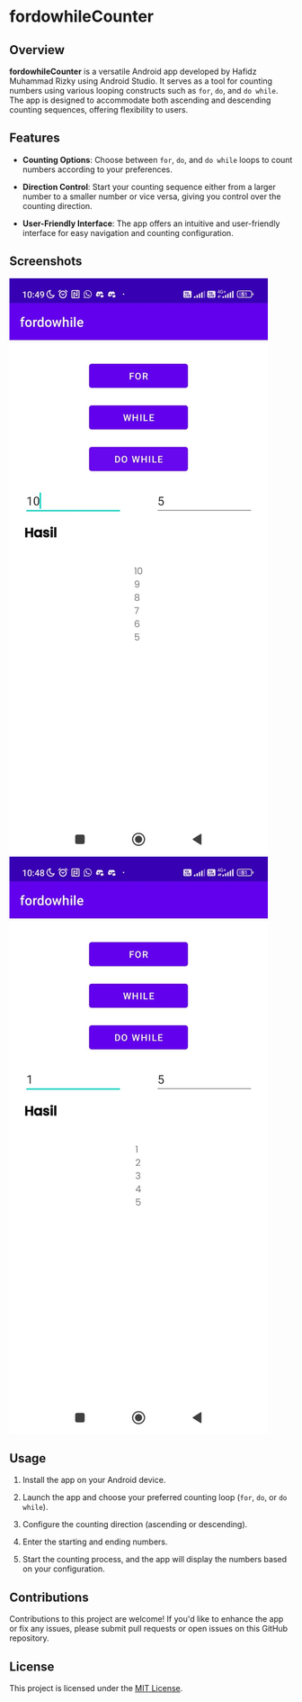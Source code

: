# fordowhileCounter

## Overview

**fordowhileCounter** is a versatile Android app developed by Hafidz Muhammad Rizky using Android Studio. It serves as a tool for counting numbers using various looping constructs such as `for`, `do`, and `do while`. The app is designed to accommodate both ascending and descending counting sequences, offering flexibility to users.

## Features

- **Counting Options**: Choose between `for`, `do`, and `do while` loops to count numbers according to your preferences.

- **Direction Control**: Start your counting sequence either from a larger number to a smaller number or vice versa, giving you control over the counting direction.

- **User-Friendly Interface**: The app offers an intuitive and user-friendly interface for easy navigation and counting configuration.

## Screenshots
![Screenshot](screenshots/descending.jpeg)
![Screenshot](screenshots/ascending.jpeg)

## Usage

1. Install the app on your Android device.

2. Launch the app and choose your preferred counting loop (`for`, `do`, or `do while`).

3. Configure the counting direction (ascending or descending).

4. Enter the starting and ending numbers.

5. Start the counting process, and the app will display the numbers based on your configuration.

## Contributions

Contributions to this project are welcome! If you'd like to enhance the app or fix any issues, please submit pull requests or open issues on this GitHub repository.

## License

This project is licensed under the [MIT License](LICENSE).

